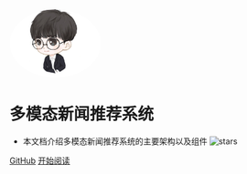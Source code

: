 <img width="160px" style="border-radius: 50%" bor src="head.jpg">

# **多模态新闻推荐系统**

- 本文档介绍多模态新闻推荐系统的主要架构以及组件
![stars](https://img.shields.io/badge/MIT-newsrecsys-red)
[](https://github.com/harrytsz/)

[GitHub](https://github.com/harrytsz/)
[开始阅读](?id=前言)
